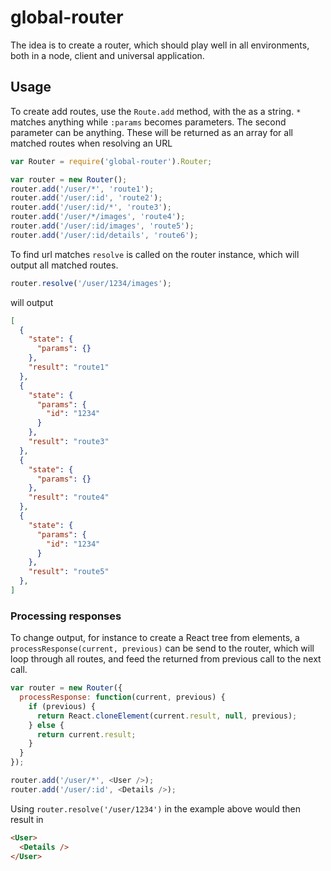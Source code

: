 # global-router

The idea is to create a router, which should play well in all environments, both in a node, client and universal application.

## Usage

To create add routes, use the ```Route.add``` method, with the as a string. ```*``` matches anything while ```:params``` becomes parameters.
The second parameter can be anything. These will be returned as an array for all matched routes when resolving an URL

```javascript
var Router = require('global-router').Router;

var router = new Router();
router.add('/user/*', 'route1');
router.add('/user/:id', 'route2');
router.add('/user/:id/*', 'route3');
router.add('/user/*/images', 'route4');
router.add('/user/:id/images', 'route5');
router.add('/user/:id/details', 'route6');
```

To find url matches ```resolve``` is called on the router instance, which will output all matched routes.

```javascript
router.resolve('/user/1234/images');
```

will output

```json
[
  {
    "state": {
      "params": {}
    },
    "result": "route1"
  },
  {
    "state": {
      "params": {
        "id": "1234"
      }
    },
    "result": "route3"
  },
  {
    "state": {
      "params": {}
    },
    "result": "route4"
  },
  {
    "state": {
      "params": {
        "id": "1234"
      }
    },
    "result": "route5"
  },
]
```

### Processing responses

To change output, for instance to create a React tree from elements, a ```processResponse(current, previous)``` can be send to the router, which will loop through all routes, and feed the returned from previous call to the next call.

```javascript
var router = new Router({
  processResponse: function(current, previous) {
    if (previous) {
      return React.cloneElement(current.result, null, previous);
    } else {
      return current.result;
    }
  }
});

router.add('/user/*', <User />);
router.add('/user/:id', <Details />);

```

Using ```router.resolve('/user/1234')``` in the example above would then result in

```html
<User>
  <Details />
</User>
```
